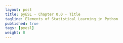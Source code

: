 ```yaml
---
layout: post
title: pyESL - Chapter 0.0 - Title
tagline: Elements of Statistical Learning in Python
published: true
tags: [pyesl]
weight: 0
---
```


<!--
<img class="img-left" align="left" src="{{ site.url }}/images/">

\\[
\begin{align} 
{RSS} &= (\textbf{Y} - \textbf{X}{\beta})^{T}(\textbf{Y} - \textbf{X}{\beta}) \\\
&= \textbf{Y}^{T}\textbf{Y} - \textbf{Y}^{T}\textbf{X}{\beta} - {\beta}^{T}\textbf{X}^{T}\textbf{Y} + {\beta}^{T}\textbf{X}^{T}\textbf{X}{\beta} \qquad \because\textbf{AB}^{T}=\textbf{B}^{T}\textbf{A}^{T} \\\
&= \textbf{Y}^{T}\textbf{Y} - 2\textbf{Y}^{T}\textbf{X}{\beta} + {\beta}^{T}\textbf{X}^{T}\textbf{X}{\beta} \qquad \because \textbf{Y}^{T}\textbf{X}{\beta} = \textbf{X}^{T}{\beta}^{T}\textbf{Y} \\\
\end{align}
\\]

-->
